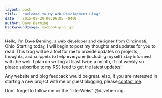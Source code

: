 ```yaml
---
layout: post
title:  "Welcome to My Web Development Blog"
date:   2016-08-20 00:06:05 -0400
author: Dave Berning
backgroundImage: macbook-pro.jpg
---
```


Hello, I’m Dave Berning, a web developer and designer from Cincinnati, Ohio. Starting today, I will begin to post my thoughts and updates for you to read. This blog will be a tool for me to provide updates on projects, thoughts, and snippets to help everyone (including myself) stay informed with the web. I plan on writing at least twice a month, if not weekly so please subscribe to my RSS feed to get the latest updates!

Any website and blog feedback would be great. Also, if you are interested in starting a new project with me or guest blogging, please [contact me](http://daveberning.io/connect/).

Don’t forget to follow me on the “InterWebs” @daveberning.
